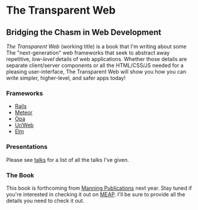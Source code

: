 # The Transparent Web

## Bridging the Chasm in Web Development

*The Transparent Web* (working title) is a book that I'm writing about some
The "next-generation" web frameworks that seek to abstract away repetitive,
*low-level* details of web applications. Whether those details are separate
client/server components or all the HTML/CSS/JS needed for a pleasing
user-interface, The Transparent Web will show you how you can write simpler,
higher-level, and safer apps today!

### Frameworks

 * [Rails](http://rubyonrails.org/)
 * [Meteor](https://www.meteor.com/)
 * [Opa](http://opalang.org/)
 * [Ur/Web](http://www.impredicative.com/ur/)
 * [Elm](http://elm-lang.org/)

### Presentations

Please see [talks](talks.html) for a list of all the talks I've given.

### The Book

This book is forthcoming from [Manning Publications](http://manning.com/) next
year. Stay tuned if you're interested in checking it out on
[MEAP](http://manning.com/about/meap). I'll be sure to provide all the details
you need to check it out.
